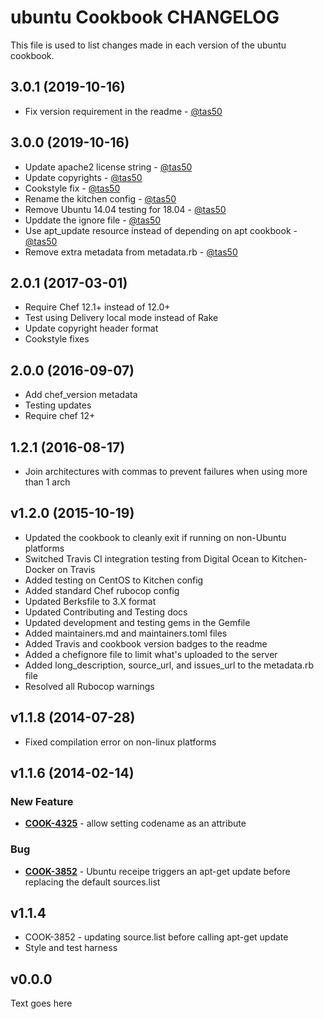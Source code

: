 # ubuntu Cookbook CHANGELOG
This file is used to list changes made in each version of the ubuntu cookbook.

## 3.0.1 (2019-10-16)

- Fix version requirement in the readme - [@tas50](https://github.com/tas50)

## 3.0.0 (2019-10-16)

- Update apache2 license string - [@tas50](https://github.com/tas50)
- Update copyrights - [@tas50](https://github.com/tas50)
- Cookstyle fix - [@tas50](https://github.com/tas50)
- Rename the kitchen config - [@tas50](https://github.com/tas50)
- Remove Ubuntu 14.04 testing for 18.04 - [@tas50](https://github.com/tas50)
- Upddate the ignore file - [@tas50](https://github.com/tas50)
- Use apt_update resource instead of depending on apt cookbook - [@tas50](https://github.com/tas50)
- Remove extra metadata from metadata.rb - [@tas50](https://github.com/tas50)

## 2.0.1 (2017-03-01)

- Require Chef 12.1+ instead of 12.0+
- Test using Delivery local mode instead of Rake
- Update copyright header format
- Cookstyle fixes

## 2.0.0 (2016-09-07)

- Add chef_version metadata
- Testing updates
- Require chef 12+

## 1.2.1 (2016-08-17)
- Join architectures with commas to prevent failures when using more than 1 arch

## v1.2.0 (2015-10-19)
- Updated the cookbook to cleanly exit if running on non-Ubuntu platforms
- Switched Travis CI integration testing from Digital Ocean to Kitchen-Docker on Travis
- Added testing on CentOS to Kitchen config
- Added standard Chef rubocop config
- Updated Berksfile to 3.X format
- Updated Contributing and Testing docs
- Updated development and testing gems in the Gemfile
- Added maintainers.md and maintainers.toml files
- Added Travis and cookbook version badges to the readme
- Added a chefignore file to limit what's uploaded to the server
- Added long_description, source_url, and issues_url to the metadata.rb file
- Resolved all Rubocop warnings

## v1.1.8 (2014-07-28)
- Fixed compilation error on non-linux platforms

## v1.1.6 (2014-02-14)
### New Feature
- **[COOK-4325](https://tickets.chef.io/browse/COOK-4325)** - allow setting codename as an attribute

### Bug
- **[COOK-3852](https://tickets.chef.io/browse/COOK-3852)** - Ubuntu receipe triggers an apt-get update before replacing the default sources.list

## v1.1.4
- COOK-3852 - updating source.list before calling apt-get update
- Style and test harness

## v0.0.0
Text goes here
